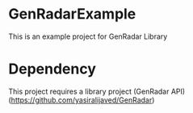 GenRadarExample
===============

This is an example project for GenRadar Library

Dependency
===============
This project requires a library project (GenRadar API) (https://github.com/yasiralijaved/GenRadar)
